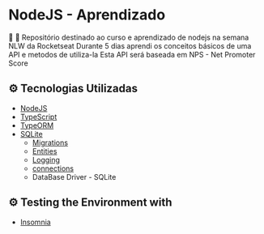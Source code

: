 # NodeJS - Aprendizado

<p>
🚀 📝 Repositório destinado ao curso e aprendizado de nodejs na semana NLW da Rocketseat
Durante 5 dias aprendi os conceitos básicos de uma API e metodos de utiliza-la
Esta API será baseada em NPS - Net Promoter Score
</p>

## ⚙ Tecnologias Utilizadas

- [NodeJS](https://nodejs.org/en/)
- [TypeScript](https://www.typescriptlang.org/)
- [TypeORM](https://typeorm.io/#/)
- [SQLite](https://typeorm.io/#/)
    - [Migrations](https://typeorm.io/#/migrations)
    - [Entities](https://typeorm.io/#/entities)
    - [Logging](https://typeorm.io/#/logging)
    - [connections](https://typeorm.io/#/connection-options/sqlite-connection-options)
    - DataBase Driver - SQLite

## ⚙ Testing the Environment with 
- [Insomnia](https://insomnia.rest/)

